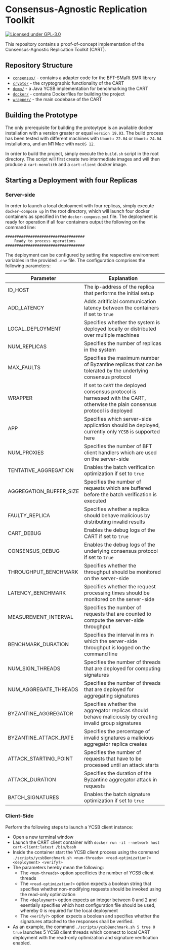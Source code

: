 # Consensus-Agnostic Replication Toolkit

[![Licensed under GPL-3.0](https://img.shields.io/badge/license-GPLv3-blue)](./LICENSE)

This repository contains a proof-of-concept implementation of the Consensus-Agnostic Replication Toolkit (CART).

## Repository Structure
 * [`consensus/`](consensus) - contains a adapter code for the BFT-SMaRt SMR library
 * [`crypto/`](crypto) - the cryptographic functionality of the CART
 * [`demo/`](demo) - a Java YCSB implementation for benchmarking the CART
 * [`docker/`](docker) - contains Dockerfiles for building the project
 * [`wrapper/`](results) - the main codebase of the CART

## Building the Prototype
The only prerequisite for building the protoytype is an available docker installation with a version greater or equal `version 19.03`. 
The build process has been tested with different machines with `Ubuntu 22.04` or `Ubuntu 24.04` installations, and an M1 Mac with `macOS 12`.  

In order to build the project, simply execute the `build.sh` script in the root directory.
The script will first create two intermediate images and will then produce a `cart-monolith` and a `cart-client` docker image.

## Starting a Deployment with four Replicas
### Server-side
In order to launch a local deployment with four replicas, simply execute `docker-compose up` in the root directory, which will launch four docker containers as specified in the `docker-compose.yml` file.
The deployment is ready for operation if all four containers output the following on the command line:
```
###################################
    Ready to process operations    
###################################
```

The deployment can be configured by setting the respective environment variables in the provided `.env` file. 
The configuration comprises the following parameters:

| Parameter | Explanation |
|----------|-------------|
| ID_HOST| The ip-address of the replica that performs the initial setup |
| ADD_LATENCY | Adds aritificial communication latency between the containers if set to `true` |
| LOCAL_DEPLOYMENT | Specifies whether the system is deployed locally or distributed over multiple machines |
| NUM_REPLICAS | Specifies the number of replicas in the system |
| MAX_FAULTS | Specifies the maximum number of Byzantine replicas that can be tolerated by the underlying consensus protocol |
| WRAPPER | If set to `CART` the deployed consensus protocol is harnessed with the CART, otherwise the plain consensus protocol is deployed |
| APP | Specifies which server-side application should be deployed, currently only `YCSB` is supported here|
| NUM_PROXIES | Specifies the number of BFT client handlers which are used on the server-side |
| TENTATIVE_AGGREGATION | Enables the batch verification optimization if set to `true` |
| AGGREGATION_BUFFER_SIZE | Specifies the number of requests which are buffered before the batch verification is executed |
| FAULTY_REPLICA | Specifies whether a replica should behave malicious by distributing invalid results |
| CART_DEBUG | Enables the debug logs of the CART if set to `true`|
| CONSENSUS_DEBUG | Enables the debug logs of the underlying consensus protocol if set to `true` |
| THROUGHPUT_BENCHMARK | Specifies whether the throughput should be monitored on the server-side |
| LATENCY_BENCHMARK | Specifies whether the request processing times should be monitored on the server-side |
| MEASUREMENT_INTERVAL | Specifies the number of requests that are counted to compute the server-side throughput |
| BENCHMARK_DURATION | Specifies the interval in ms in which the server-side throughput is logged on the command line |
| NUM_SIGN_THREADS | Specifies the number of threads that are deployed for computing signatures |
| NUM_AGGREGATE_THREADS | Specifies the number of threads that are deployed for aggregating signatures |
| BYZANTINE_AGGREGATOR | Specifies whether the aggregator replicas should behave maliciously by creating invalid group signatures |
| BYZANTINE_ATTACK_RATE | Specifies the percentage of invalid signatures a malicious aggregator replica creates |
| ATTACK_STARTING_POINT | Specifies the number of requests that have to be processed until an attack starts |
| ATTACK_DURATION | Specifies the duration of the Byzantine aggregator attack in requests |
| BATCH_SIGNATURES | Enables the batch signature optimization if set to `true` |


### Client-Side
Perform the following steps to launch a YCSB client instance:
* Open a new terminal window
* Launch the CART client container with `docker run -it --network host cart-client:latest /bin/bash`
* Inside the container start the YCSB client process using the command `./scripts/ycsbBenchmark.sh <num-threads> <read-optimization?> <deployment> <verify?>`
* The parameters hereby mean the following:
	* The `<num-threads>` option specificies the number of YCSB client threads
	* The `<read-optimization?>` option expects a boolean string that specifies whether non-modifying requests should be invoked using the read-only optimization
	* The `<deployment>` option expects an integer between 0 and 2 and esentially specifies which host configuration file should be used, whereby 0 is required for the local deployment
	* The `<verify?>` option expects a boolean and specifies whether the signatures attached to the responses shall be verified.
* As an example, the command  `./scripts/ycsbBenchmark.sh 5 true 0 true` launches 5 YCSB client threads which connect to local CART deployment with the read-only optimization and signature verification enabled.

